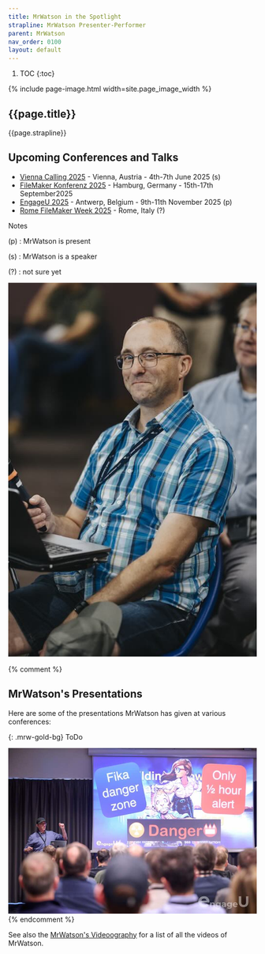 ```yaml
---
title: MrWatson in the Spotlight
strapline: MrWatson Presenter-Performer
parent: MrWatson
nav_order: 0100
layout: default
---
```

1. TOC
{:toc}

{% include page-image.html width=site.page_image_width %}

## {{page.title}}

{{page.strapline}}

## Upcoming Conferences and Talks

- [Vienna Calling 2025](https://www.viennacalling.eu/) - Vienna, Austria - 4th-7th June 2025 (s)
- [FileMaker Konferenz 2025](https://filemaker-konferenz.com/) - Hamburg, Germany - 15th-17th September2025
- [EngageU 2025](https://engageu.eu/) - Antwerp, Belgium - 9th-11th November 2025 (p)
- [Rome FileMaker Week 2025](https://romefilemakerweek.com/) - Rome, Italy (?)

Notes

(p)
: MrWatson is present

(s)
: MrWatson is a speaker

(?)
: not sure yet

![MrWatson, happy at play](/assets/images/mrwatson-happy-at-play.jpg)

{% comment %}
## MrWatson's Presentations

Here are some of the presentations MrWatson has given at various conferences:

{: .mrw-gold-bg}
ToDo

![](/assets/images/engageu-malmo-2024-462-fika-danger-zone.jpg)
{% endcomment %}

See also the [MrWatson's Videoography](videos.html) for a list of all the videos of MrWatson.

